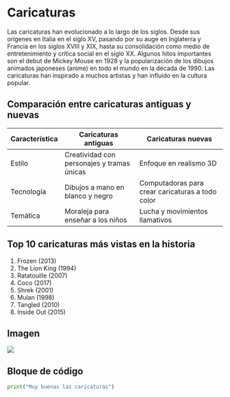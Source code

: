 # Caricaturas

Las caricaturas han evolucionado a lo largo de los siglos. Desde sus orígenes en Italia en el siglo XV, pasando por su auge en Inglaterra y Francia en los siglos XVIII y XIX, hasta su consolidación como medio de entretenimiento y crítica social en el siglo XX. Algunos hitos importantes son el debut de Mickey Mouse en 1928 y la popularización de los dibujos animados japoneses (anime) en todo el mundo en la década de 1990. Las caricaturas han inspirado a muchos artistas y han influido en la cultura popular.

## Comparación entre caricaturas antiguas y nuevas

| Característica | Caricaturas antiguas | Caricaturas nuevas |
| --- | --- | --- |
| Estilo | Creatividad con personajes y tramas únicas | Enfoque en realismo 3D |
| Tecnología | Dibujos a mano en blanco y negro | Computadoras para crear caricaturas a todo color |
| Temática | Moraleja para enseñar a los niños | Lucha y movimientos llamativos |

## Top 10 caricaturas más vistas en la historia

1. Frozen (2013)
2. The Lion King (1994)
3. Ratatouille (2007)
4. Coco (2017)
5. Shrek (2001)
6. Mulan (1998)
7. Tangled (2010)
8. Inside Out (2015)

## Imagen

![](https://wallpaperaccess.com/full/2197042.jpg)

## Bloque de código

```python
print("Muy buenas las caricaturas")
```
